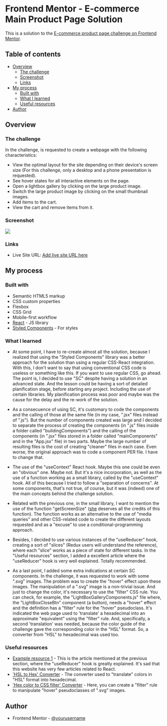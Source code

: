 # Frontend Mentor - E-commerce Main Product Page Solution

This is a solution to the [E-commerce product page challenge on Frontend Mentor](https://www.frontendmentor.io/challenges/ecommerce-product-page-UPsZ9MJp6). 

## Table of contents

- [Overview](#overview)
  - [The challenge](#the-challenge)
  - [Screenshot](#screenshot)
  - [Links](#links)
- [My process](#my-process)
  - [Built with](#built-with)
  - [What I learned](#what-i-learned)
  - [Useful resources](#useful-resources)
- [Author](#author)

## Overview

### The challenge

In the challenge, is requested to create a webpage with the following characteristics:

- View the optimal layout for the site depending on their device's screen size (For this challenge, only a desktop and a phone presentation is requested).
- See hover states for all interactive elements on the page.
- Open a lightbox gallery by clicking on the large product image.
- Switch the large product image by clicking on the small thumbnail images.
- Add items to the cart.
- View the cart and remove items from it.

### Screenshot

![](./screenshot.jpg)

### Links

- Live Site URL: [Add live site URL here](https://your-live-site-url.com)

## My process

### Built with

- Semantic HTML5 markup
- CSS custom properties
- Flexbox
- CSS Grid
- Mobile-first workflow
- [React](https://reactjs.org/) - JS library
- [Styled Components](https://styled-components.com/) - For styles

### What I learned

- At some point, I have to re-create almost all the solution, because I realized that using the "Styled Components" library was a better approach for the solution than using a regular CSS-React integration. With this, I don't want to say that using conventional CSS code is useless or something like this. If you want to use regular CSS, go ahead. 
The point is, I decided to use "SC" despite having a solution in an advanced state. 
And the lesson could be having a sort of detailed planification stage, before starting any project. Including the use of certain libraries. My planification process was poor and maybe was the cause for the delay and the re-work of the solution.

- As a consecuence of using SC, it's customary to code the components and the calling of those at the same file (in my case, ".jsx" files instead of ".js"). 
But the number of components created was large and I decided to separate the process of creating the components (in ".js" files inside a folder called "buildingComponents") and the calling of the components (in ".jsx" files stored in a folder called "mainComponents" and in the "App.jsx" file) in two parts. 
Maybe the large number of resulting files is the cost of creating "cleaner" files in each case.  Even worse, the original approach was to code a component PER file. I have to change that.

- The use of the "useContext" React hook. Maybe this one could be even an "obvious" one. Maybe not. But it's a nice incorporation, as well as the use of a function working as a small library, called by the "useContext" hook. All of this because I tried to follow a "separation of concerns". At some components, that's not true, of course, but it was (indeed) one of the main concepts behind the challenge solution.

- Related with the previous one, in the small library, I want to mention the use of the function "getScreenSize" ([she](https://www.youtube.com/) deserves all the credits of this function). The function works as an alternative to the use of "media queries" and other CSS-related code to create the different layouts requested and as a "excuse" to use a conditional-programming approach. 

- Besides, I decided to use various instances of the "useReducer" hook, creating a sort of "slices" (Redux users will understand the reference), where each "slice" works as a piece of state for different tasks. In the "Useful resources" section, I added a excellent article where the "useReducer" hook is very well explained. Totally recommended.

- As a last point, I added some extra indications at certain SC components. In the challenge, it was requested to work with some ".svg" images. The problem was to create the "hover" effect upon these images. The manipulation of a ".svg" image is a non-trivial issue. And just to change the color, it's necessary to use the "filter" CSS rule. 
You can check, for example, the "LightBoxGalleryComponents.js" file where, the "LightBoxCloseBtn" component (a button), needs a "hover" effect and the definition has a "filter" rule for the "hover" pseudoclass. It's indicated the web page used to 'translate' a hexadecimal into an approximate "equivalent" using the "filter" rule. And, specifically, a second 'translation' was needed, because the color guide of the challenge gave the corresponding color in the "HSL" format. So, a converter from "HSL" to hexadecimal was used too.    

### Useful resources

- [Example resource 1](https://www.example.com) - This is the article mentioned at the previous section, where the "useReducer" hook is greatly explained. It's sad that this website has very few articles related to React.
- ['HSL to Hex' Converter](https://htmlcolors.com/hsl-to-hex) - The converter used to "translate" colors in "HSL" format into hexadecimal. 
- ['Hex color to CSS filter' Converter](https://isotropic.co/tool/hex-color-to-css-filter/) - Here, you can create a "filter" rule to manipulate "hover" pseudoclasses of ".svg" images.

## Author

- Frontend Mentor - [@yourusername](https://www.frontendmentor.io/profile/yourusername)
